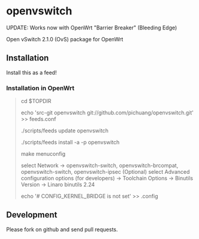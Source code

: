 openvswitch
===========

UPDATE: Works now with OpenWrt "Barrier Breaker" (Bleeding Edge)

Open vSwitch 2.1.0 (OvS) package for OpenWrt

Installation
------------

Install this as a feed!

### Installation in OpenWrt

> cd $TOPDIR
> 
> echo 'src-git openvswitch git://github.com/pichuang/openvswitch.git' >> feeds.conf
>
> ./scripts/feeds update openvswitch
>
> ./scripts/feeds install -a -p openvswitch
> 
> make menuconfig
>
> select Network -> openvswitch-switch, openvswitch-brcompat, openvswitch-switch, openvswitch-ipsec (Optional)
> select Advanced configuration options (for developers) -> Toolchain Options -> Binutils Version -> Linaro binutils 2.24
>
> echo '# CONFIG_KERNEL_BRIDGE is not set' >> .config




Development
-----------

Please fork on github and send pull requests.
